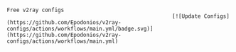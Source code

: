 																												Free v2ray configs
														[![Update Configs](https://github.com/Epodonios/v2ray-configs/actions/workflows/main.yml/badge.svg)](https://github.com/Epodonios/v2ray-configs/actions/workflows/main.yml)
